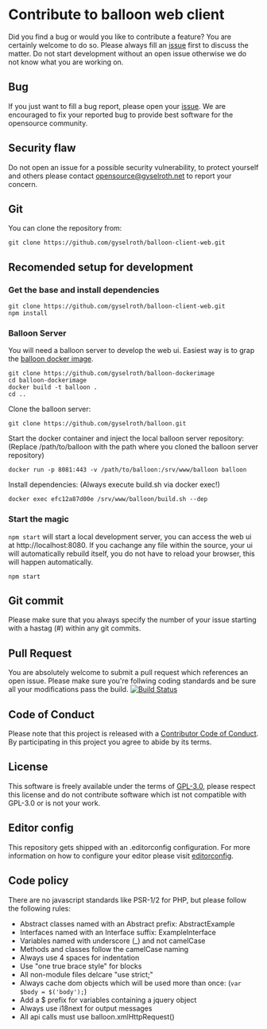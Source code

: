 # Contribute to balloon web client
Did you find a bug or would you like to contribute a feature? You are certainly welcome to do so.
Please always fill an [issue](https://github.com/gyselroth/balloon-client-web/issues/new) first to discuss the matter.
Do not start development without an open issue otherwise we do not know what you are working on.

## Bug
If you just want to fill a bug report, please open your [issue](https://github.com/gyselroth/balloon-client-web/issues/new).
We are encouraged to fix your reported bug to provide best software for the opensource community.

## Security flaw
Do not open an issue for a possible security vulnerability, to protect yourself and others please contact <opensource@gyselroth.net>
to report your concern.

## Git
You can clone the repository from:
```
git clone https://github.com/gyselroth/balloon-client-web.git
```
## Recomended setup for development

### Get the base and install dependencies
```
git clone https://github.com/gyselroth/balloon-client-web.git
npm install
```
### Balloon Server
You will need a balloon server to develop the web ui. Easiest way is to grap the [balloon docker image](https://github.com/gyselroth/balloon-dockerimage).
```
git clone https://github.com/gyselroth/balloon-dockerimage
cd balloon-dockerimage
docker build -t balloon .
cd ..
```

Clone the balloon server:
```
git clone https://github.com/gyselroth/balloon.git
```

Start the docker container and inject the local balloon server repository:
(Replace /path/to/balloon with the path where you cloned the balloon server repository)
```
docker run -p 8081:443 -v /path/to/balloon:/srv/www/balloon balloon
```

Install dependencies:
(Always execute build.sh via docker exec!)
```
docker exec efc12a87d00e /srv/www/balloon/build.sh --dep
```

### Start the magic
`npm start` will start a local development server, you can access the web ui at http://localhost:8080. If you cachange any file within the source,
your ui will automatically rebuild itself, you do not have to reload your browser, this will happen automatically.
```
npm start
```

## Git commit 
Please make sure that you always specify the number of your issue starting with a hastag (#) within any git commits.

## Pull Request
You are absolutely welcome to submit a pull request which references an open issue. Please make sure you're follwing coding standards
and be sure all your modifications pass the build.
[![Build Status](https://travis-ci.org/gyselroth/balloon-client-web.svg)](https://travis-ci.org/gyselroth/balloon-client-web)

## Code of Conduct
Please note that this project is released with a [Contributor Code of Conduct](https://github.com/gyselroth/balloon-client-web/CODE_OF_CONDUCT.md). By participating in this project you agree to abide by its terms.

## License
This software is freely available under the terms of [GPL-3.0](https://github.com/gyselroth/balloon-client-web/LICENSE), please respect this license
and do not contribute software which ist not compatible with GPL-3.0 or is not your work.

## Editor config
This repository gets shipped with an .editorconfig configuration. For more information on how to configure your editor please visit [editorconfig](https://github.com/editorconfig).

## Code policy
There are no javascript standards like PSR-1/2 for PHP, but please follow the following rules:

* Abstract classes named with an Abstract prefix: AbstractExample
* Interfaces named with an Interface suffix: ExampleInterface
* Variables named with underscore (_) and not camelCase
* Methods and classes follow the camelCase naming
* Always use 4 spaces for indentation
* Use "one true brace style" for blocks
* All non-module files delcare "use strict;"
* Always cache dom objects which will be used more than once: (`var $body = $('body');`)
* Add a $ prefix for variables containing a jquery object
* Always use i18next for output messages
* All api calls must use balloon.xmlHttpRequest()

